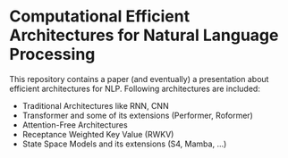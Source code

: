 # Computational Efficient Architectures for Natural Language Processing

This repository contains a paper (and eventually) a presentation about efficient architectures for NLP.
Following architectures are included:
- Traditional Architectures like RNN, CNN
- Transformer and some of its extensions (Performer, Roformer)
- Attention-Free Architectures
- Receptance Weighted Key Value (RWKV)
- State Space Models and its extensions (S4, Mamba, ...)

